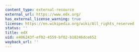 ```yaml
---
content_type: external-resource
external_url: https://www.edx.org/
has_external_license_warning: true
license: https://en.wikipedia.org/wiki/All_rights_reserved
status: ''
title: edX
uid: e406243f-ef02-4559-bf02-b18246dce652
wayback_url: ''
---
```

